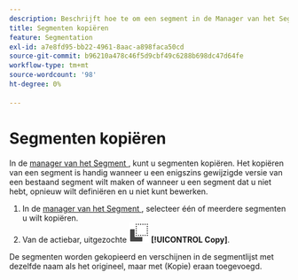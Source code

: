 ```yaml
---
description: Beschrijft hoe te om een segment in de Manager van het Segment te kopiëren
title: Segmenten kopiëren
feature: Segmentation
exl-id: a7e8fd95-bb22-4961-8aac-a898faca50cd
source-git-commit: b96210a478c46f5d9cbf49c6288b698dc47d64fe
workflow-type: tm+mt
source-wordcount: '98'
ht-degree: 0%

---
```


# Segmenten kopiëren

In de [ manager van het Segment ](seg-manage.md), kunt u segmenten kopiëren. Het kopiëren van een segment is handig wanneer u een enigszins gewijzigde versie van een bestaand segment wilt maken of wanneer u een segment dat u niet hebt, opnieuw wilt definiëren en u niet kunt bewerken.

1. In de [ manager van het Segment ](seg-manage.md), selecteer één of meerdere segmenten u wilt kopiëren.
1. Van de actiebar, uitgezochte ![ Exemplaar ](/help/assets/icons/Copy.svg) **[!UICONTROL Copy]**.

De segmenten worden gekopieerd en verschijnen in de segmentlijst met dezelfde naam als het origineel, maar met (Kopie) eraan toegevoegd.
